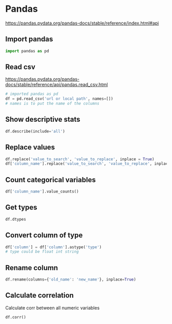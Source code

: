 # Pandas

https://pandas.pydata.org/pandas-docs/stable/reference/index.html#api

## Import pandas

```py
import pandas as pd
```

## Read csv

https://pandas.pydata.org/pandas-docs/stable/reference/api/pandas.read_csv.html

```py
# imported pandas as pd
df = pd.read_csv('url or local path', names=[])
# names is to put the name of the columns
```

## Show descriptive stats

```py
df.describe(include='all')
```

## Replace values

```py
df.replace('value_to_search', 'value_to_replace', inplace = True)
df['column_name'].replace('value_to_search', 'value_to_replace', inplace = True)
```

## Count categorical variables

```py
df['column_name'].value_counts()
```

## Get types

```py
df.dtypes
```

## Convert column of type

```py
df['column'] = df['column'].astype('type')
# type could be float int string
```

## Rename column

```py
df.rename(columns={'old_name': 'new_name'}, inplace=True)
```

## Calculate correlation

Calculate corr between all numeric variables

```py
df.corr()
```
